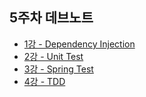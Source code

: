 ## 5주차 데브노트
* [1강 - Dependency Injection](./5th/5wk1st.md)
* [2강 - Unit Test](./5th/5wk2nd.md)
* [3강 - Spring Test](./5th/5wk3rd.md)
* [4강 - TDD](./5th/5wk4th.md)